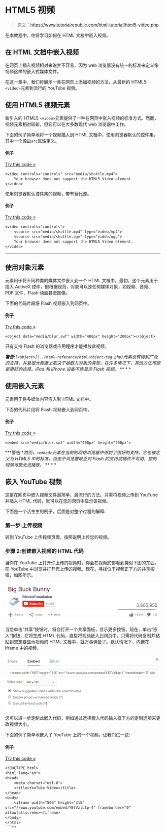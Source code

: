 # HTML5 视频

> 原文：<https://www.tutorialrepublic.com/html-tutorial/html5-video.php>

在本教程中，你将学习如何在 HTML 文档中嵌入视频。

## 在 HTML 文档中嵌入视频

在网页上插入视频相对来说并不容易，因为 web 浏览器没有统一的标准来定义像视频这样的嵌入式媒体文件。

在这一章中，我们将展示一些在网页上添加视频的方法，从最新的 HTML5 `<video>`元素到流行的 YouTube 视频。

## 使用 HTML5 视频元素

新引入的 HTML5 `<video>`元素提供了一种在网页中嵌入视频的标准方式。然而，视频元素相对较新，但它可以在大多数现代 web 浏览器中工作。

下面的例子简单地将一个视频插入到 HTML 文档中，使用浏览器默认的控件集，其中一个源由`src`属性定义。

#### 例子

[Try this code »](../codelab.php?topic=html5&file=video-element "Try this code using online Editor")

```
<video controls="controls" src="media/shuttle.mp4">
    Your browser does not support the HTML5 Video element.
</video>
```

使用浏览器默认控件集的视频，带有替代源。

#### 例子

[Try this code »](../codelab.php?topic=html5&file=video-element-with-alternative-sources "Try this code using online Editor")

```
<video controls="controls">
    <source src="media/shuttle.mp4" type="video/mp4">
    <source src="media/shuttle.ogv" type="video/ogg">
    Your browser does not support the HTML5 Video element.
</video>
```

* * *

## 使用对象元素

元素用于将不同种类的媒体文件嵌入到一个 HTML 文档中。最初，这个元素用于插入 ActiveX 控件，但根据规范，对象可以是任何媒体对象，如视频、音频、PDF 文件、Flash 动画甚至图像。

下面的代码片段将 Flash 视频嵌入到网页中。

#### 例子

[Try this code »](../codelab.php?topic=html5&file=insert-video-using-object-element "Try this code using online Editor")

```
<object data="media/blur.swf" width="400px" height="200px"></object>
```

只有支持 Flash 的浏览器或应用程序才能播放此视频。

 ***警告:**`[<object>](../html-reference/html-object-tag.php)`元素没有得到广泛的支持，并且很大程度上取决于被嵌入对象的类型。在许多情况下，其他方法可能是更好的选择。iPad 和 iPhone 设备不能显示 Flash 视频。*  ** * *

## 使用嵌入元素

元素用于将多媒体内容嵌入到 HTML 文档中。

下面的代码片段将 Flash 视频嵌入到网页中。

#### 例子

[Try this code »](../codelab.php?topic=html5&file=insert-video-using-embed-element "Try this code using online Editor")

```
<embed src="media/blur.swf" width="400px" height="200px">
```

 ***警告:**然而，`<embed>`元素在当前的网络浏览器中得到了很好的支持，它也被定义为 HTML5 中的标准，但由于浏览器缺乏对 Flash 的支持或插件不可用，您的视频可能无法播放。*  ** * *

## 嵌入 YouTube 视频

这是在网页中嵌入视频文件最简单、最流行的方法。只需将视频上传到 YouTube 并插入 HTML 代码，就可以在您的网页中显示该视频。

下面是一个活生生的例子，后面是对整个过程的解释:

### 第一步:上传视频

转到 YouTube 上传视频页面，按照说明上传您的视频。

### 步骤 2:创建嵌入视频的 HTML 代码

当你在 YouTube 上打开你上传的视频时，你会在视频底部看到类似下图的东西。在 YouTube 中浏览并打开您上传的视频。现在，寻找位于视频正下方的共享按钮，如图所示。

![Share YouTube Videos](img/eb1a2f8431263c966f3b6e8ef0e239e0.png)

当您单击“共享”按钮时，将会打开一个共享面板，显示更多按钮。现在，单击“嵌入”按钮，它将生成 HTML 代码，直接将视频嵌入到网页中。只需将代码复制并粘贴到您想要显示视频的 HTML 文档中，就万事俱备了。默认情况下，内嵌在 iframe 中的视频。

![Share YouTube Videos](img/4a590298ebcae590dd5413863d42b74b.png)

您可以进一步定制此嵌入代码，例如通过选择嵌入代码输入框下方的定制选项来更改视频大小。

下面的例子简单地嵌入了 YouTube 上的一个视频。让我们试一试:

#### 例子

[Try this code »](../codelab.php?topic=html5&file=embed-youtube-video "Try this code using online Editor")

```
<!DOCTYPE html>
<html lang="en">
<head>
    <meta charset="utf-8">
    <title>YouTube Video</title>
</head>
<body>
    <iframe width="560" height="315" src="//www.youtube.com/embed/YE7VzlLtp-4" frameborder="0" allowfullscreen></iframe>
</body>
</html>
```**